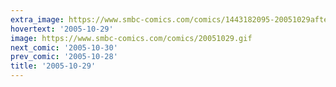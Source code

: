 ```yaml
---
extra_image: https://www.smbc-comics.com/comics/1443182095-20051029after.png
hovertext: '2005-10-29'
image: https://www.smbc-comics.com/comics/20051029.gif
next_comic: '2005-10-30'
prev_comic: '2005-10-28'
title: '2005-10-29'
---
```


